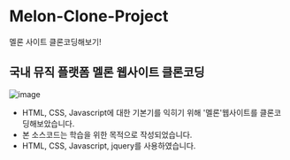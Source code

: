 # Melon-Clone-Project
멜론 사이트 클론코딩해보기!

## 국내 뮤직 플랫폼 멜론 웹사이트 클론코딩
![image](https://user-images.githubusercontent.com/17917009/153367326-f582817b-c258-4c63-b04e-da4d9385db4f.png)
- HTML, CSS, Javascript에 대한 기본기를 익히기 위해 '멜론'웹사이트를 클론코딩해보았습니다.
- 본 소스코드는 학습을 위한 목적으로 작성되었습니다.
- HTML, CSS, Javascript, jquery를 사용하였습니다.

